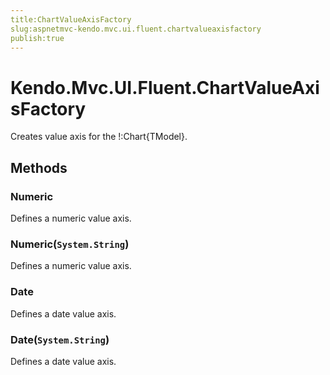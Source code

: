 ```yaml
---
title:ChartValueAxisFactory
slug:aspnetmvc-kendo.mvc.ui.fluent.chartvalueaxisfactory
publish:true
---
```


# Kendo.Mvc.UI.Fluent.ChartValueAxisFactory
Creates value axis for the !:Chart{TModel}.



## Methods

### Numeric
Defines a numeric value axis.





### Numeric(`System.String`)
Defines a numeric value axis.





### Date
Defines a date value axis.





### Date(`System.String`)
Defines a date value axis.






